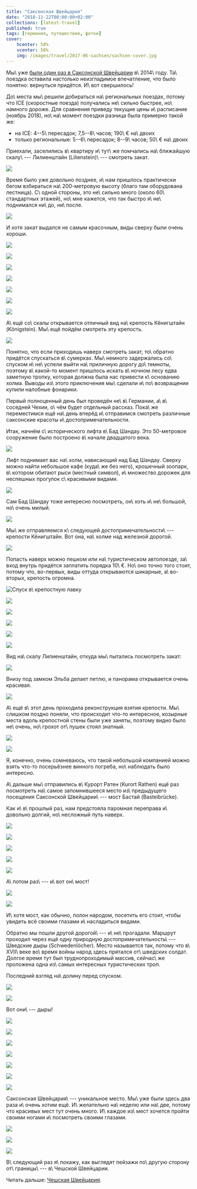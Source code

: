 ```yaml
---
title: "Саксонская Швейцария"
date: "2018-11-22T08:00:00+02:00"
collections: [latest-travel]
published: true
tags: [германия, путешествие, фотки]
cover:
    hcenter: 50%
    vcenter: 50%
    img: /images/travel/2017-06-sachsen/sachsen-cover.jpg
---
```


Мы\ уже [были один раз в Саксонской Швейцарии][saxon-switzerland-2014] 
в\ 2014\ году. Та\ поездка оставила настолько неизгладимое впечатление, что было 
понятно: вернуться придётся. И\ вот свершилось!

<!--more-->

До\ места мы\ решили добираться на\ региональных поездах, потому что ICE 
(скоростные поезда) получались не\ сильно быстрее, но\ намного дороже. Для 
сравнения приведу текущие цены и\ расписание (ноябрь 2018), но\ на\ момент 
поездки разница была примерно такой же:

* на ICE: 4--5\ пересадок; 7,5--8\ часов; 190\ € на\ двоих
* только региональные: 5--6\ пересадок; 8--9\ часов; 50\ € на\ двоих

Приехали, заселились в\ квартиру и\ тут\ же помчались на\ ближайшую скалу\ --- 
Лилиенштайн (Lilienstein)\ --- смотреть закат.

![](/images/travel/2017-06-sachsen/sachsen-sunset.jpg)

Время было уже довольно позднее, и\ нам пришлось практически бегом взбираться 
на\ 200-метровую высоту (благо там оборудована лестница). С\ одной стороны, это 
не\ сильно много (около 60\ стандартных этажей), но\ мне кажется, что так быстро 
я\ не\ поднимался ни\ до, ни\ после.

![](/images/travel/2017-06-sachsen/sachsen-lilienstein-top.jpg)

И хотя закат выдался не самым красочным, виды сверху были очень хороши.

![](/images/travel/2017-06-sachsen/sachsen-lilienstein-view-1.jpg)

![](/images/travel/2017-06-sachsen/sachsen-lilienstein-view-2.jpg)

![](/images/travel/2017-06-sachsen/sachsen-lilienstein-view-3.jpg)

![](/images/travel/2017-06-sachsen/sachsen-lilienstein-view-4.jpg)

![](/images/travel/2017-06-sachsen/sachsen-lilienstein-view-5.jpg)

![](/images/travel/2017-06-sachsen/sachsen-lilienstein-view-6.jpg)

![](/images/travel/2017-06-sachsen/sachsen-lilienstein-view-7.jpg)

А\ ещё со\ скалы открывается отличный вид на\ крепость Кёнигштайн (Königstein). 
Мы\ ещё пойдём смотреть эту крепость.

![](/images/travel/2017-06-sachsen/sachsen-lilienstein-koenigstein.jpg)

Понятно, что если приходишь наверх смотреть закат, то\ обратно придётся 
спускаться в\ сумерках. Мы\ немного задержались со\ спуском и\ не\ успели выйти 
на\ приличную дорогу до\ темноты, поэтому в\ какой-то момент пришлось искать 
в\ ночном лесу едва заметную тропку, которая должна была нас привести 
к\ основанию холма. Выводы из\ этого приключения мы\ сделали и\ по\ возвращении 
купили налобные фонарики. 

Первый полноценный день был проведён не\ в\ Германии, а\ в\ соседней Чехии, 
о\ чём будет отдельный рассказ. Пока\ же переместимся ещё на\ день вперёд 
и\ отправимся смотреть различные саксонские красоты и\ достопримечательности.

Итак, начнём с\ исторического лифта в\ Бад Шандау. Это 50-метровое сооружение 
было построено в\ начале двадцатого века.

![](/images/travel/2017-06-sachsen/sachsen-bad-schandau-elevator.jpg)

Лифт поднимает вас на\ холм, нависающий над Бад Шандау. Сверху можно найти 
небольшое кафе (куда\ же без него), крошечный зоопарк, в\ котором обитают рыси 
(местный символ), и\ множество дорожек для неспешных прогулок с\ красивыми видами.

![](/images/travel/2017-06-sachsen/sachsen-bad-schandau-view.jpg)

Сам Бад Шандау тоже интересно посмотреть, он\ хоть и\ не\ большой, но\ очень 
милый.

![](/images/travel/2017-06-sachsen/sachsen-bad-schandau.jpg)

Мы\ же отправляемся к\ следующей достопримечательности\ --- крепости Кёнигштайн. 
Вот она, на\ холме над железной дорогой. 

![](/images/travel/2017-06-sachsen/sachsen-koeningstein-first.jpg)

Попасть наверх можно пешком или на\ туристическом автопоезде, за\ вход внутрь 
придётся заплатить порядка 10\ €. Но\ оно точно того стоит, потому что, 
во-первых, виды оттуда открываются шикарные, а\ во-вторых, крепость огромна.

![Спуск в\ крепостную лавку](/images/travel/2017-06-sachsen/sachsen-koeningstein-1.jpg)

![](/images/travel/2017-06-sachsen/sachsen-koeningstein-2.jpg)

![](/images/travel/2017-06-sachsen/sachsen-koeningstein-3.jpg)

![](/images/travel/2017-06-sachsen/sachsen-koeningstein-4.jpg)

![](/images/travel/2017-06-sachsen/sachsen-koeningstein-5.jpg)

![](/images/travel/2017-06-sachsen/sachsen-koeningstein-6.jpg)

Вид на\ скалу Лилиенштайн, откуда мы\ пытались посмотреть закат:

![](/images/travel/2017-06-sachsen/sachsen-koeningstein-lilienstein.jpg)

Внизу под замком Эльба делает петлю, и панорама открывается очень красивая.

![](/images/travel/2017-06-sachsen/sachsen-koeningstein-pano.jpg)

А\ ещё в\ этот день проходила реконструкция взятия крепости. Мы\ слишком поздно 
поняли, что происходит что-то интересное, козырные места вдоль крепостной стены 
были уже заняты, поэтому видно было не\ очень, но\ грохот от\ пушек стоял 
знатный.

![](/images/travel/2017-06-sachsen/sachsen-taking-the-fortress-1.jpg)

![](/images/travel/2017-06-sachsen/sachsen-taking-the-fortress-2.jpg)

Я, конечно, очень сомневаюсь, что такой небольшой компанией можно взять что-то 
посерьёзнее винного погреба, но\ наблюдать было интересно.

А\ дальше мы\ отправились в\ Курорт Ратен (Kurort Rathen) ещё раз посмотреть 
на\ самое запомнившееся место из\ предыдущего посещения Саксонской 
Швейцарии\ --- мост Бастай (Basteibrücke). 

Как и\ в\ прошлый раз, нам предстояла паромная переправа и\ довольно долгий, 
но\ несложный путь наверх.

![](/images/travel/2017-06-sachsen/sachsen-bastei-up-1.jpg)

![](/images/travel/2017-06-sachsen/sachsen-bastei-up-2.jpg)

![](/images/travel/2017-06-sachsen/sachsen-bastei-up-3.jpg)

![](/images/travel/2017-06-sachsen/sachsen-bastei-up-4.jpg)

![](/images/travel/2017-06-sachsen/sachsen-bastei-up-5.jpg)

А\ потом раз\ --- и\ вот он\ мост!

![](/images/travel/2017-06-sachsen/sachsen-bastei-bridge.jpg)

![](/images/travel/2017-06-sachsen/sachsen-cover.jpg)

И\ хотя мост, как обычно, полон народом, посетить его стоит, чтобы увидеть всё 
своими глазами и\ насладиться видами. 

Обратно мы пошли другой дорогой\ --- и\ не\ прогадали. Маршрут проходил через 
ещё одну природную достопримечательность\ --- Шведские дыры (Schwedenlöcher). 
Место называется так, потому что в\ XVII\ веке во\ время войны народ здесь 
прятался от\ шведских солдат. Долгое время тут был труднопроходимый массив, 
сейчас\ же проложена одна из\ самых интересных туристических троп.

Последний взгляд на\ долину перед спуском.

![](/images/travel/2017-06-sachsen/sachsen-bastei-view-1.jpg)

![](/images/travel/2017-06-sachsen/sachsen-bastei-view-2.jpg)

Вот они\ --- дыры!

![](/images/travel/2017-06-sachsen/sachsen-schwedenloecher-1.jpg)

![](/images/travel/2017-06-sachsen/sachsen-schwedenloecher-2.jpg)

![](/images/travel/2017-06-sachsen/sachsen-schwedenloecher-3.jpg)

![](/images/travel/2017-06-sachsen/sachsen-schwedenloecher-4.jpg)

![](/images/travel/2017-06-sachsen/sachsen-schwedenloecher-5.jpg)

![](/images/travel/2017-06-sachsen/sachsen-schwedenloecher-6.jpg)

![](/images/travel/2017-06-sachsen/sachsen-schwedenloecher-7.jpg)

Саксонская Швейцария\ --- уникальное место. Мы\ уже были здесь два раза и\ очень 
хотим ещё. И\ желательно на\ неделю или на\ две, потому что красивых мест тут 
очень много. И\ каждое из\ мест хочется пройти своими ногами и\ посмотреть 
своими глазами. 

![](/images/travel/2017-06-sachsen/sachsen-lake-1.jpg)

![](/images/travel/2017-06-sachsen/sachsen-lake-2.jpg)

![](/images/travel/2017-06-sachsen/sachsen-lake-3.jpg)

В\ следующий раз я\ покажу, как выглядят пейзажи по\ другую сторону 
от\ границы\ --- в\ Чешской Швейцарии.

Читать дальше: [Чешская Швейцария](/post/czech-switzerland-2017/).

[saxon-switzerland-2014]: /post/saxon-switzerland-2014/
